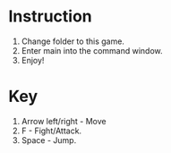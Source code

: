 # Instruction
1. Change folder to this game.
2. Enter main into the command window.
3. Enjoy!
# Key
1. Arrow left/right - Move
2. F - Fight/Attack.
3. Space - Jump.
